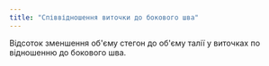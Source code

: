 ```yaml
---
title: "Співвідношення виточки до бокового шва"
---
```


Відсоток зменшення об'єму стегон до об'єму талії у виточках по відношенню до бокового шва.




